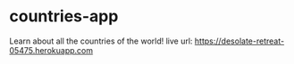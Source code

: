 # countries-app
Learn about all the countries of the world!
live url: https://desolate-retreat-05475.herokuapp.com
